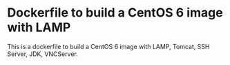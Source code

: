 # Dockerfile to build a CentOS 6 image with LAMP
This is a dockerfile to build a CentOS 6 image with LAMP, Tomcat, SSH Server, JDK, VNCServer.

